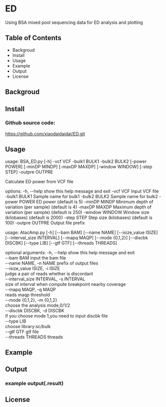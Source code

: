 # ED
Using BSA mixed pool sequencing data for ED analysis and plotting

## Table of Contents
* Backgroud
* Install
* Usage
* Example
* Output
* License
## Backgroud

## Install
### Github source code:
https://github.com/xiaodaidaidai/ED.git
## Usage
usage: BSA_ED.py [-h] -vcf VCF -bulk1 BULK1 -bulk2 BULK2 [-power POWER] [-minDP MINDP] [-maxDP MAXDP] [-window WINDOW] [-step STEP] -outpre OUTPRE

Calculate ED power from VCF file

options:
  -h, --help      show this help message and exit
  -vcf VCF        Input VCF file
  -bulk1 BULK1    Sample name for bulk1
  -bulk2 BULK2    Sample name for bulk2
  -power POWER    ED power (default is 5)
  -minDP MINDP    Minimum depth of variation (per sample) (default is 4)
  -maxDP MAXDP    Maximum depth of variation (per sample) (default is 250)
  -window WINDOW  Window size (kilobases) (default is 2000)
  -step STEP      Step size (kilobases) (default is 100)
  -outpre OUTPRE  Output file prefix

usage: AtacAmp.py [-h] [--bam BAM] [--name NAME] [--isize_value ISIZE]
                  [--interval_size INTERVAL] [--mapq MAQP] [--mode {0,1,2}]
                  [--discbk DISCBK] [--type LIB] [--gtf GTF]
                  [--threads THREADS]

optional arguments:
  -h, --help            show this help message and exit  
  --bam BAM             input the bam file  
  --name NAME, -n NAME  prefix of output files  
  --isize_value ISIZE, -i ISIZE  
                        judge a pair of reads whether is discordant  
  --interval_size INTERVAL, -s INTERVAL  
                        size of interval when compute breakpoint nearby coverage  
  --mapq MAQP, -q MAQP  
  reads maqp threshold  
  --mode {0,1,2}, -m {0,1,2}  
                        choose the analysis mode,0/1/2  
  --discbk DISCBK, -d DISCBK  
                        if you choose mode 1,you need to input discbk file  
  --type LIB          
  choose library:sc/bulk  
  --gtf GTF             gtf file  
  --threads THREADS     threads  
  ## Example

  ## Output
  ### example output(.result)

  ## License
  
